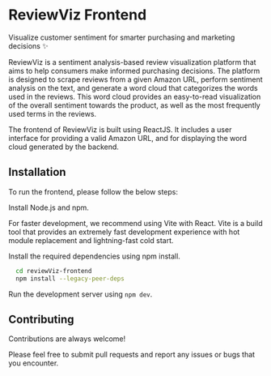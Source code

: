
# ReviewViz Frontend

Visualize customer sentiment for smarter purchasing and marketing decisions :sparkles:

ReviewViz is a sentiment analysis-based review visualization platform that aims to help consumers make informed purchasing decisions. The platform is designed to scrape reviews from a given Amazon URL, perform sentiment analysis on the text, and generate a word cloud that categorizes the words used in the reviews. This word cloud provides an easy-to-read visualization of the overall sentiment towards the product, as well as the most frequently used terms in the reviews.

The frontend of ReviewViz is built using ReactJS. It includes a user interface for providing a valid Amazon URL, and for displaying the word cloud generated by the backend.


## Installation

To run the frontend, please follow the below steps:

Install Node.js and npm.  

For faster development, we recommend using Vite with React. Vite is a build tool that provides an extremely fast development experience with hot module replacement and lightning-fast cold start.  

Install the required dependencies using npm install.
```bash
  cd reviewViz-frontend
  npm install --legacy-peer-deps
```

Run the development server using `npm dev`.
    
## Contributing

Contributions are always welcome!  

Please feel free to submit pull requests and report any issues or bugs that you encounter.
